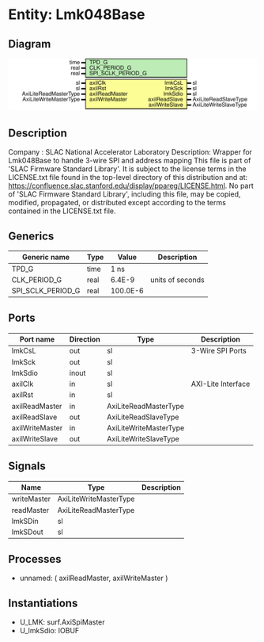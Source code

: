 # Entity: Lmk048Base

## Diagram

![Diagram](Lmk048Base.svg "Diagram")
## Description

Company    : SLAC National Accelerator Laboratory
Description: Wrapper for Lmk048Base to handle 3-wire SPI and address mapping
This file is part of 'SLAC Firmware Standard Library'.
It is subject to the license terms in the LICENSE.txt file found in the
top-level directory of this distribution and at:
   https://confluence.slac.stanford.edu/display/ppareg/LICENSE.html.
No part of 'SLAC Firmware Standard Library', including this file,
may be copied, modified, propagated, or distributed except according to
the terms contained in the LICENSE.txt file.
## Generics

| Generic name      | Type | Value    | Description      |
| ----------------- | ---- | -------- | ---------------- |
| TPD_G             | time | 1 ns     |                  |
| CLK_PERIOD_G      | real | 6.4E-9   | units of seconds |
| SPI_SCLK_PERIOD_G | real | 100.0E-6 |                  |
## Ports

| Port name       | Direction | Type                   | Description        |
| --------------- | --------- | ---------------------- | ------------------ |
| lmkCsL          | out       | sl                     | 3-Wire SPI Ports   |
| lmkSck          | out       | sl                     |                    |
| lmkSdio         | inout     | sl                     |                    |
| axilClk         | in        | sl                     | AXI-Lite Interface |
| axilRst         | in        | sl                     |                    |
| axilReadMaster  | in        | AxiLiteReadMasterType  |                    |
| axilReadSlave   | out       | AxiLiteReadSlaveType   |                    |
| axilWriteMaster | in        | AxiLiteWriteMasterType |                    |
| axilWriteSlave  | out       | AxiLiteWriteSlaveType  |                    |
## Signals

| Name        | Type                   | Description |
| ----------- | ---------------------- | ----------- |
| writeMaster | AxiLiteWriteMasterType |             |
| readMaster  | AxiLiteReadMasterType  |             |
| lmkSDin     | sl                     |             |
| lmkSDout    | sl                     |             |
## Processes
- unnamed: ( axilReadMaster, axilWriteMaster )
## Instantiations

- U_LMK: surf.AxiSpiMaster
- U_lmkSdio: IOBUF
